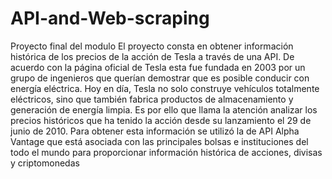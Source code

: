 # API-and-Web-scraping
Proyecto final del modulo
El proyecto consta en obtener información histórica de los precios de la acción de Tesla a través de una API. De acuerdo con la página oficial de Tesla esta fue fundada en 2003 por un grupo de ingenieros que querían demostrar que es posible conducir con energía eléctrica. Hoy en día, Tesla no solo construye vehículos totalmente eléctricos, sino que también fabrica productos de almacenamiento y generación de energía limpia. Es por ello que llama la atención analizar los precios históricos que ha tenido la acción desde su lanzamiento el 29 de junio de 2010. Para obtener esta información se utilizó la de API Alpha Vantage que está asociada con las principales bolsas e instituciones del todo el mundo para proporcionar información histórica de acciones, divisas y criptomonedas
